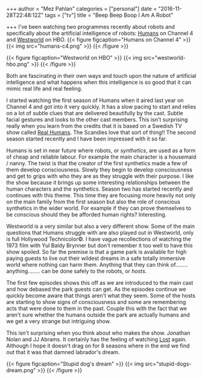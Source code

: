 +++
author = "Mez Pahlan"
categories = ["personal"]
date = "2016-11-28T22:48:12Z"
tags = ["tv"]
title = "Beep Beep Boop I Am A Robot"

+++ I've been watching two programmes recently about robots and specifically about the artificial intelligence of
robots: [Humans](https://www.channel4.com/programmes/humans) on Channel 4 and [Westworld](https://www.hbo.com/westworld)
on HBO. {{< figure figcaption="Humans on Channel 4" >}} {{< img src="humans-c4.png" >}} {{< /figure >}}

{{< figure figcaption="Westworld on HBO" >}}
    {{< img src="westworld-hbo.png" >}}
{{< /figure >}}

<!--more-->
Both are fascinating in their own ways and touch upon the nature of artificial intelligence and what happens when this
intelligence is so good that it can mimic real life and real feeling.

I started watching the first season of Humans when it aired last year on Channel 4 and got into it very quickly. It has
a slow pacing to start and relies on a lot of subtle clues that are delivered beautifully by the cast. Subtle facial
gestures and looks to the other cast members. This isn't surprising really when you learn from the credits that it is
based on a Swedish TV show called [Real Humans](https://en.wikipedia.org/wiki/Real_Humans). The Scandies love that sort
of thing!! The second season started recently and I have been impressed with it so far.

Humans is set in near future where robots, or *synthetics*, are used as a form of cheap and reliable labour. For example
the main character is a housemaid / nanny. The twist is that the creator of the first synthetics made a few of them
develop consciousness. Slowly they begin to develop consciousness and get to grips with who they are as they struggle
with their purpose. I like the show because it brings up some interesting relationships between the human characters and
the synthetics. Season two has started recently and continues with this theme. This time they are focusing more heavily
not only on the main family from the first season but also the role of conscious synthetics in the wider world. For
example if they can prove themselves to be conscious should they be afforded human rights? Interesting.

Westworld is a very similar but also a very different show. Some of the main questions that Humans struggle with are
also played out in Westworld, only is full Hollywood Technicolor&copy;. I have vague recollections of watching the 1973
film with Yul Baldy Brynner but don't remember it too well to have this show spoiled. So far the premise is that a game
park is available for high paying guests to live out their wildest dreams in a safe totally immersive world where
nothing can harm them. Anything that they can think of........ anything........ can be done safely to the robots, or
*hosts*.

The first few episodes shows this off as we are introduced to the main cast and how debased the park guests can get. As
the episodes continue we quickly become aware that things aren't what they seem. Some of the hosts are starting to show
signs of consciousness and some are remembering acts that were done to them in the past. Couple this with the fact that
we aren't sure whether the humans outside the park are actually humans and we get a very strange but intriguing show.

This isn't surprising when you think about who makes the show. Jonathan Nolan and JJ Abrams. It certainly has the
feeling of watching [Lost](https://en.wikipedia.org/wiki/Lost_%28TV_series%29) again. Although I hope it doesn't drag on
for 8 seasons where in the end we find out that it was that damned labrador's dream.

{{< figure figcaption="Stupid dog's dream" >}}
    {{< img src="stupid-dogs-dream.png" >}}
{{< /figure >}}
